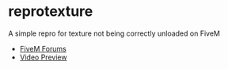 # reprotexture
A simple repro for texture not being correctly unloaded on FiveM

- [FiveM Forums](https://forum.cfx.re/)
- [Video Preview](https://streamable.com/lhq59h)
